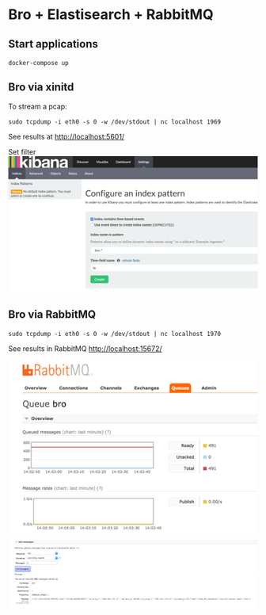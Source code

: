 # Bro + Elastisearch + RabbitMQ

## Start applications
```
docker-compose up
```

## Bro via xinitd
To stream a pcap:
```
sudo tcpdump -i eth0 -s 0 -w /dev/stdout | nc localhost 1969
```
See results at [http://localhost:5601/](http://localhost:5601/)

Set filter
![kibana_bro](images/kibana_bro.png)

## Bro via RabbitMQ
```
sudo tcpdump -i eth0 -s 0 -w /dev/stdout | nc localhost 1970
```
See results in RabbitMQ [http://localhost:15672/](http://localhost:15672/)

![rabbitmq_queue](images/rabbitmq_queue.png)
![rabbbitmq_message](images/rabbitmq_message.png)

